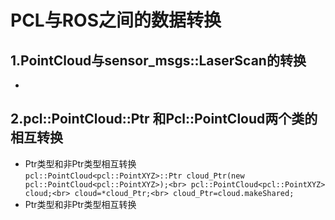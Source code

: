 PCL与ROS之间的数据转换
=========
1.PointCloud与sensor_msgs::LaserScan的转换
-------------
* 
2.pcl::PointCloud::Ptr 和Pcl::PointCloud两个类的相互转换
-------------
* Ptr类型和非Ptr类型相互转换\
`
pcl::PointCloud<pcl::PointXYZ>::Ptr cloud_Ptr(new pcl::PointCloud<pcl::PointXYZ>);<br>
pcl::PointCloud<pcl::PointXYZ> cloud;<br>
cloud=*cloud_Ptr;<br>
cloud_Ptr=cloud.makeShared;
`
* Ptr类型和非Ptr类型相互转换
